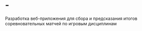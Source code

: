 # -
Разработка веб-приложения для сбора и предсказания итогов соревновательных матчей по игровым дисциплинам
